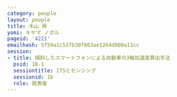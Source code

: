 ```yaml
---
category: people
layout: people
title: 木山 昇
yomi: キヤマ ノボル
pageid: '4221'
emailhash: 5f59a1c537b30f863ae1264d900a11cc
session:
- title: 傾斜したスマートフォンによる自動車の3軸加速度算出手法
  psid: 1B-1
  sessiontitle: ITSとセンシング
  sessionid: 1b
  role: 発表者
---
```

